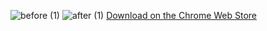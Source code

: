 ![before (1)](https://github.com/user-attachments/assets/f9f4ac75-6c50-425f-bb9e-e047984aec47)
![after (1)](https://github.com/user-attachments/assets/1cf999fa-a27d-442f-b33a-7326694d4e5e)
[Download on the Chrome Web Store](https://chromewebstore.google.com/detail/toggle-reddit-sidebar/cindledgojpljflbaioimhmgbkbjffkg)
